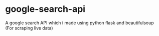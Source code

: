 # google-search-api
A google search API which i made using python flask and beautifulsoup (For scraping live data)
